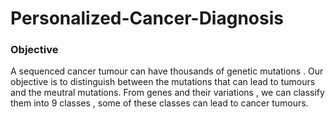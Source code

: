 # Personalized-Cancer-Diagnosis
### Objective
A sequenced cancer tumour can have thousands of genetic mutations . Our objective is to distinguish between the mutations that can lead to tumours and the meutral mutations.
From genes and their variations , we can classify them into 9 classes , some of these classes can lead to cancer tumours.
